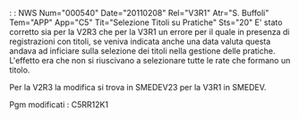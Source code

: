  :  : NWS Num="000540" Date="20110208" Rel="V3R1" Atr="S. Buffoli" Tem="APP" App="C5" Tit="Selezione Titoli su Pratiche" Sts="20"
E' stato corretto sia per la V2R3 che per la V3R1 un errore per il quale in presenza di registrazioni con titoli, se veniva indicata anche una data valuta questa andava ad inficiare sulla selezione dei titoli nella gestione delle pratiche. L'effetto era che non si riuscivano a selezionare tutte le rate che formano un titolo.

Per la V2R3 la modifica si trova in SMEDEV23 per la V3R1 in SMEDEV.

Pgm modificati :  C5RR12K1
